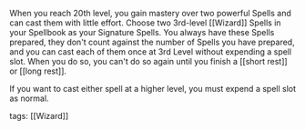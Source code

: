 When you reach 20th level, you gain mastery over two powerful Spells and can cast them with little effort. Choose two 3rd-level [[Wizard]] Spells in your Spellbook as your Signature Spells. You always have these Spells prepared, they don't count against the number of Spells you have prepared, and you can cast each of them once at 3rd Level without expending a spell slot. When you do so, you can't do so again until you finish a [[short rest]] or [[long rest]].

If you want to cast either spell at a higher level, you must expend a spell slot as normal.

tags: [[Wizard]]